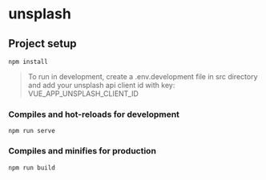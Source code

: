 # unsplash

## Project setup
```
npm install
```
> To run in development, create a .env.development file in src directory and add your unsplash api client id with key: VUE_APP_UNSPLASH_CLIENT_ID

### Compiles and hot-reloads for development
```
npm run serve
```

### Compiles and minifies for production
```
npm run build
```
